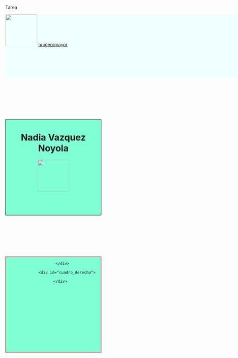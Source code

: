 <html>

<head>

<tittle>Tarea</tittle>

</head>

<style>


  
.contenedor{


        text-aling: center;


        background-color: AZURE;


        height: 200px;
        
 
        width: 1000px;
        

        float: left;



}
   .contenedor2{

        text-aling: center;
        background: LAVENDER;

        height: 800px;
        
        width: 1000px;
}

#cuadro_izquierda{
 
   background-color: AQUAMARINE;
   
   border: 1px solid black;
    float: left;

    height: 300px;
    text-align: center;
 
   width: 300px;
    margin-right: 20px;
  
  margin-top: 130px;

}
 #cuadro_centro {
    background-color: AQUAMARINE;
    border: 1px solid red;
    height: 300px;
    text-align: center;
    width: 300px;
    float: left;
    margin-right: 20px;
    margin-top: 130px;
}

#cuadro_derecha {
    background-color: AQUAMARINE;
    border: 1px solid blue;
    float: right;
    height: 300px;
    text-align: center;
    width: 300px;
    float: left;
    margin-top: 130px;
}
</style>

<body>

<div class="contenedor">
     
        
<img src="https://37l6no3yibdh3i9pro2isljk-wpengine.netdna-ssl.com/wp-content/uploads/2017/09/oie_30144137iJGmGE90.gif" width="100" height="100">
<a href="obtenernumeromayor.html">numeromayor</a>

</div>
</body>
         
        <div class="contenedor2">

<div id="contenido">
 <div id="cuadro_izquierda">
<h1>Nadia Vazquez Noyola</h1>
	 <img src="https://lh3.googleusercontent.com/proxy/GAwgA_FaVeU3wii_yjtAaCkXKbHW9lun24znuJ6k4NX93g8MmX4zX6v4yr54vM5HZygzN3pOmmUdicXiBdZlqnnTx2vWyGka_fINurTyop9MwvXwx7yPMqMy5YQpI6A" width="100" height="100">
  </div>
  
<div id="cuadro_centro">
		
			</div>

     			<div id="cuadro_derecha">
		
			</div>	

</html>

